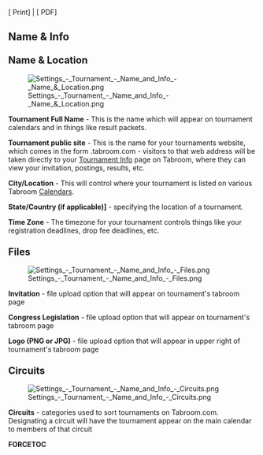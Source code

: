 \[ Print\] \| \[ PDF\]

## Name & Info

### <big>Name & Location</big>

<figure>
<img
src="Settings_-_Tournament_-_Name_and_Info_-_Name_&amp;_Location.png"
title="Settings_-_Tournament_-_Name_and_Info_-_Name_&amp;_Location.png" />
<figcaption>Settings_-_Tournament_-_Name_and_Info_-_Name_&amp;_Location.png</figcaption>
</figure>

**Tournament Full Name** - This is the name which will appear on
tournament calendars and in things like result packets.

**Tournament public site** - This is the name for your tournaments
website, which comes in the form <webname>.tabroom.com - visitors to
that web address will be taken directly to your [Tournament
Info](Tournament_Info "wikilink") page on Tabroom, where they can view
your invitation, postings, results, etc.

**City/Location** - This will control where your tournament is listed on
various Tabroom [Calendars](Calendars "wikilink").

**State/Country (if applicable)\]** - specifying the location of a
tournament.

**Time Zone** - The timezone for your tournament controls things like
your registration deadlines, drop fee deadlines, etc.

### <big>Files</big>

<figure>
<img src="Settings_-_Tournament_-_Name_and_Info_-_Files.png"
title="Settings_-_Tournament_-_Name_and_Info_-_Files.png" />
<figcaption>Settings_-_Tournament_-_Name_and_Info_-_Files.png</figcaption>
</figure>

**Invitation** - file upload option that will appear on tournament's
tabroom page

**Congress Legislation** - file upload option that will appear on
tournament's tabroom page

**Logo (PNG or JPG)** - file upload option that will appear in upper
right of tournament's tabroom page

### <big>Circuits</big>

<figure>
<img src="Settings_-_Tournament_-_Name_and_Info_-_Circuits.png"
title="Settings_-_Tournament_-_Name_and_Info_-_Circuits.png" />
<figcaption>Settings_-_Tournament_-_Name_and_Info_-_Circuits.png</figcaption>
</figure>

**Circuits** - categories used to sort tournaments on Tabroom.com.
Designating a circuit will have the tournament appear on the main
calendar to members of that circuit

__FORCETOC__